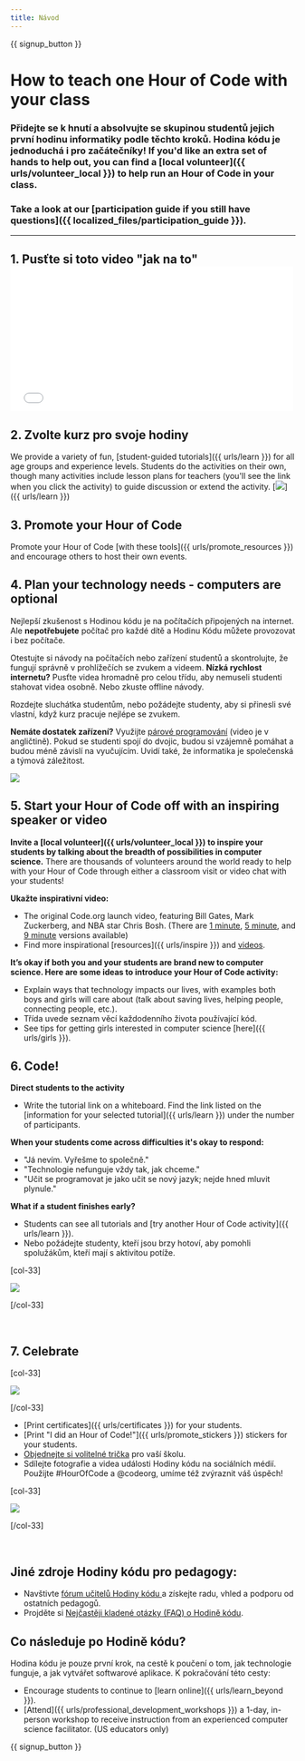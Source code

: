 ```yaml
---
title: Návod
---
```


{{ signup_button }}

# How to teach one Hour of Code with your class

### Přidejte se k hnutí a absolvujte se skupinou studentů jejich první hodinu informatiky podle těchto kroků. Hodina kódu je jednoduchá i pro začátečníky! If you'd like an extra set of hands to help out, you can find a [local volunteer]({{ urls/volunteer_local }}) to help run an Hour of Code in your class.

### Take a look at our [participation guide if you still have questions]({{ localized_files/participation_guide }}).

* * *

## 1. Pusťte si toto video "jak na to" <iframe width="500" height="255" src="//www.youtube.com/embed/SrnvvWDm73k" frameborder="0" allowfullscreen mark="crwd-mark"></iframe> 

## 2. Zvolte kurz pro svoje hodiny

We provide a variety of fun, [student-guided tutorials]({{ urls/learn }}) for all age groups and experience levels. Students do the activities on their own, though many activities include lesson plans for teachers (you'll see the link when you click the activity) to guide discussion or extend the activity. [![](/images/fit-700/tutorials.png)]({{ urls/learn }})

## 3. Promote your Hour of Code

Promote your Hour of Code [with these tools]({{ urls/promote_resources }}) and encourage others to host their own events.

## 4. Plan your technology needs - computers are optional

Nejlepší zkušenost s Hodinou kódu je na počítačích připojených na internet. Ale **nepotřebujete** počítač pro každé dítě a Hodinu Kódu můžete provozovat i bez počítače.

Otestujte si návody na počítačích nebo zařízení studentů a skontrolujte, že fungují správně v prohlížečích se zvukem a videem. **Nízká rychlost internetu?** Pusťte videa hromadně pro celou třídu, aby nemuseli studenti stahovat videa osobně. Nebo zkuste offline návody.

Rozdejte sluchátka studentům, nebo požádejte studenty, aby si přinesli své vlastní, když kurz pracuje nejlépe se zvukem.

**Nemáte dostatek zařízení?** Využijte [párové programování](https://www.youtube.com/watch?v=vgkahOzFH2Q) (video je v angličtině). Pokud se studenti spojí do dvojic, budou si vzájemně pomáhat a budou méně závislí na vyučujícím. Uvidí také, že informatika je společenská a týmová záležitost.

<img src="/images/fit-350/group_ipad.jpg" />

## 5. Start your Hour of Code off with an inspiring speaker or video

**Invite a [local volunteer]({{ urls/volunteer_local }}) to inspire your students by talking about the breadth of possibilities in computer science.** There are thousands of volunteers around the world ready to help with your Hour of Code through either a classroom visit or video chat with your students!

**Ukažte inspirativní video:**

- The original Code.org launch video, featuring Bill Gates, Mark Zuckerberg, and NBA star Chris Bosh. (There are [1 minute](https://www.youtube.com/watch?v=qYZF6oIZtfc), [5 minute](https://www.youtube.com/watch?v=nKIu9yen5nc), and [9 minute](https://www.youtube.com/watch?v=dU1xS07N-FA) versions available)
- Find more inspirational [resources]({{ urls/inspire }}) and [videos](https://www.youtube.com/playlist?list=PLzdnOPI1iJNfpD8i4Sx7U0y2MccnrNZuP).

**It’s okay if both you and your students are brand new to computer science. Here are some ideas to introduce your Hour of Code activity:**

- Explain ways that technology impacts our lives, with examples both boys and girls will care about (talk about saving lives, helping people, connecting people, etc.).
- Třída uvede seznam věcí každodenního života používající kód.
- See tips for getting girls interested in computer science [here]({{ urls/girls }}).

## 6. Code!

**Direct students to the activity**

- Write the tutorial link on a whiteboard. Find the link listed on the [information for your selected tutorial]({{ urls/learn }}) under the number of participants.

**When your students come across difficulties it's okay to respond:**

- "Já nevím. Vyřešme to společně."
- "Technologie nefunguje vždy tak, jak chceme."
- "Učit se programovat je jako učit se nový jazyk; nejde hned mluvit plynule."

**What if a student finishes early?**

- Students can see all tutorials and [try another Hour of Code activity]({{ urls/learn }}).
- Nebo požádejte studenty, kteří jsou brzy hotoví, aby pomohli spolužákům, kteří mají s aktivitou potíže.

[col-33]

![](/images/fit-250/highschoolgirls.jpeg)

[/col-33]

<p style="clear:both">&nbsp;</p>

## 7. Celebrate

[col-33]

![](/images/fit-300/boy-certificate.jpg)

[/col-33]

- [Print certificates]({{ urls/certificates }}) for your students.
- [Print "I did an Hour of Code!"]({{ urls/promote_stickers }}) stickers for your students.
- [Objednejte si volitelné trička](http://blog.code.org/post/132608499493/hour-of-code-shirts-and-more) pro vaší školu.
- Sdílejte fotografie a videa události Hodiny kódu na sociálních médií. Použijte #HourOfCode a @codeorg, umíme též zvýraznit váš úspěch!

[col-33]

![](/images/fit-260/highlight-certificates.jpg)

[/col-33]

<p style="clear:both">&nbsp;</p>

## Jiné zdroje Hodiny kódu pro pedagogy:

- Navštivte [fórum učitelů Hodiny kódu ](http://forum.code.org/c/plc/hour-of-code) a získejte radu, vhled a podporu od ostatních pedagogů.
- Projděte si [Nejčastěji kladené otázky (FAQ) o Hodině kódu](https://help.edraak.org/hc/en-us/categories/200147083-Hour-of-Code).

## Co následuje po Hodině kódu?

Hodina kódu je pouze první krok, na cestě k poučení o tom, jak technologie funguje, a jak vytvářet softwarové aplikace. K pokračování této cesty:

- Encourage students to continue to [learn online]({{ urls/learn_beyond }}).
- [Attend]({{ urls/professional_development_workshops }}) a 1-day, in-person workshop to receive instruction from an experienced computer science facilitator. (US educators only)

{{ signup_button }}